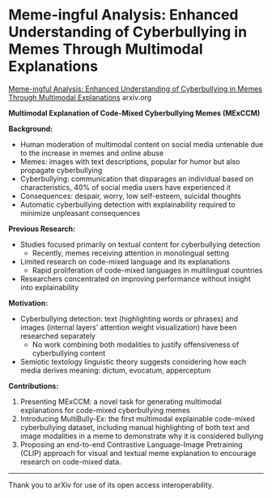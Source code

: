 # Meme-ingful Analysis: Enhanced Understanding of Cyberbullying in Memes Through Multimodal Explanations

[Meme-ingful Analysis: Enhanced Understanding of Cyberbullying in Memes Through Multimodal Explanations](https://arxiv.org/html/2401.09899) arxiv.org

**Multimodal Explanation of Code-Mixed Cyberbullying Memes (MExCCM)**

**Background:**
- Human moderation of multimodal content on social media untenable due to the increase in memes and online abuse
- Memes: images with text descriptions, popular for humor but also propagate cyberbullying
- Cyberbullying: communication that disparages an individual based on characteristics, 40% of social media users have experienced it
- Consequences: despair, worry, low self-esteem, suicidal thoughts
- Automatic cyberbullying detection with explainability required to minimize unpleasant consequences

**Previous Research:**
- Studies focused primarily on textual content for cyberbullying detection
  - Recently, memes receiving attention in monolingual setting
- Limited research on code-mixed language and its explanations
  - Rapid proliferation of code-mixed languages in multilingual countries
- Researchers concentrated on improving performance without insight into explainability

**Motivation:**
- Cyberbullying detection: text (highlighting words or phrases) and images (internal layers' attention weight visualization) have been researched separately
  - No work combining both modalities to justify offensiveness of cyberbullying content
- Semiotic textology linguistic theory suggests considering how each media derives meaning: dictum, evocatum, apperceptum

**Contributions:**
1. Presenting MExCCM: a novel task for generating multimodal explanations for code-mixed cyberbullying memes
2. Introducing MultiBully-Ex: the first multimodal explainable code-mixed cyberbullying dataset, including manual highlighting of both text and image modalities in a meme to demonstrate why it is considered bullying
3. Proposing an end-to-end Contrastive Language-Image Pretraining (CLIP) approach for visual and textual meme explanation to encourage research on code-mixed data.

---

Thank you to arXiv for use of its open access interoperability.